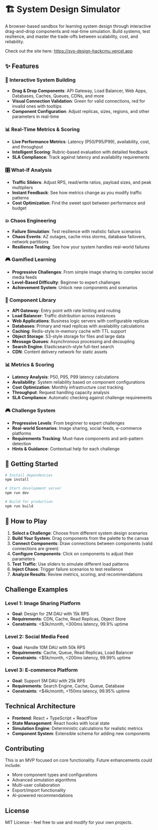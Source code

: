 # 🏗️ System Design Simulator

A browser-based sandbox for learning system design through interactive drag-and-drop components and real-time simulation. Build systems, test resilience, and master the trade-offs between scalability, cost, and reliability.

Check out the site here: https://sys-design-hackcmu.vercel.app

## ✨ Features

### 🎯 **Interactive System Building**
- **Drag & Drop Components**: API Gateway, Load Balancer, Web Apps, Databases, Caches, Queues, CDNs, and more
- **Visual Connection Validation**: Green for valid connections, red for invalid ones with tooltips
- **Component Configuration**: Adjust replicas, sizes, regions, and other parameters in real-time

### 📊 **Real-Time Metrics & Scoring**
- **Live Performance Metrics**: Latency (P50/P95/P99), availability, cost, and throughput
- **Intelligent Scoring**: Rubric-based evaluation with detailed feedback
- **SLA Compliance**: Track against latency and availability requirements

### 🎛️ **What-If Analysis**
- **Traffic Sliders**: Adjust RPS, read/write ratios, payload sizes, and peak multipliers
- **Instant Feedback**: See how metrics change as you modify traffic patterns
- **Cost Optimization**: Find the sweet spot between performance and budget

### 💥 **Chaos Engineering**
- **Failure Simulation**: Test resilience with realistic failure scenarios
- **Chaos Events**: AZ outages, cache miss storms, database failovers, network partitions
- **Resilience Testing**: See how your system handles real-world failures

### 🎮 **Gamified Learning**
- **Progressive Challenges**: From simple image sharing to complex social media feeds
- **Level-Based Difficulty**: Beginner to expert challenges
- **Achievement System**: Unlock new components and scenarios

### 🧩 Component Library
- **API Gateway**: Entry point with rate limiting and routing
- **Load Balancer**: Traffic distribution across instances
- **Web Applications**: Business logic servers with configurable replicas
- **Databases**: Primary and read replicas with availability calculations
- **Caching**: Redis-style in-memory cache with TTL support
- **Object Storage**: S3-style storage for files and large data
- **Message Queues**: Asynchronous processing and decoupling
- **Search Engine**: Elasticsearch-style full-text search
- **CDN**: Content delivery network for static assets

### 📊 Metrics & Scoring
- **Latency Analysis**: P50, P95, P99 latency calculations
- **Availability**: System reliability based on component configurations
- **Cost Optimization**: Monthly infrastructure cost tracking
- **Throughput**: Request handling capacity analysis
- **SLA Compliance**: Automatic checking against challenge requirements

### 🎮 Challenge System
- **Progressive Levels**: From beginner to expert challenges
- **Real-world Scenarios**: Image sharing, social feeds, e-commerce platforms
- **Requirements Tracking**: Must-have components and anti-pattern detection
- **Hints & Guidance**: Contextual help for each challenge

## 🚀 Getting Started

```bash
# Install dependencies
npm install

# Start development server
npm run dev

# Build for production
npm run build
```

## 🎯 How to Play

1. **Select a Challenge**: Choose from different system design scenarios
2. **Build Your System**: Drag components from the palette to the canvas
3. **Connect Components**: Draw connections between components (valid connections are green)
4. **Configure Components**: Click on components to adjust their parameters
5. **Test Traffic**: Use sliders to simulate different load patterns
6. **Inject Chaos**: Trigger failure scenarios to test resilience
7. **Analyze Results**: Review metrics, scoring, and recommendations

## Challenge Examples

### Level 1: Image Sharing Platform
- **Goal**: Design for 2M DAU with 15k RPS
- **Requirements**: CDN, Cache, Read Replicas, Object Store
- **Constraints**: <$3k/month, <300ms latency, 99.9% uptime

### Level 2: Social Media Feed
- **Goal**: Handle 10M DAU with 50k RPS
- **Requirements**: Cache, Queue, Read Replicas, Load Balancer
- **Constraints**: <$5k/month, <200ms latency, 99.99% uptime

### Level 3: E-commerce Platform
- **Goal**: Support 5M DAU with 25k RPS
- **Requirements**: Search Engine, Cache, Queue, Database
- **Constraints**: <$4k/month, <150ms latency, 99.95% uptime

## Technical Architecture

- **Frontend**: React + TypeScript + ReactFlow
- **State Management**: React hooks with local state
- **Simulation Engine**: Deterministic calculations for realistic metrics
- **Component System**: Extensible schema for adding new components

## Contributing

This is an MVP focused on core functionality. Future enhancements could include:
- More component types and configurations
- Advanced simulation algorithms
- Multi-user collaboration
- Export/import functionality
- AI-powered recommendations

## License

MIT License - feel free to use and modify for your own projects.

